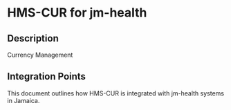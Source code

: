 # HMS-CUR for jm-health

## Description

Currency Management

## Integration Points

This document outlines how HMS-CUR is integrated with jm-health systems in Jamaica.
